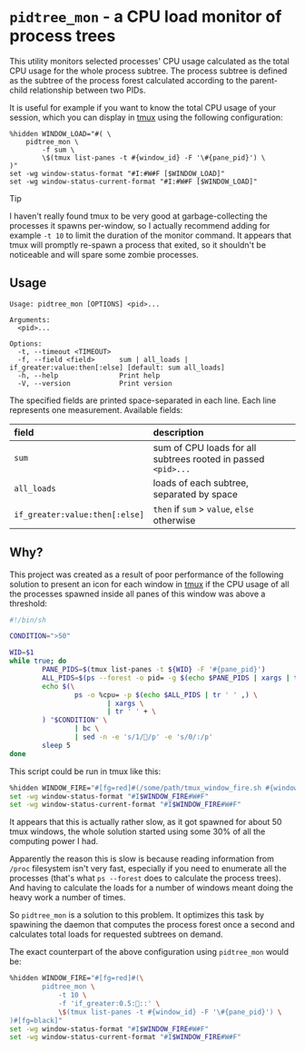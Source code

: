 # `pidtree_mon` - a CPU load monitor of process trees

This utility monitors selected processes' CPU usage calculated as the total CPU usage for the whole
process subtree. The process subtree is defined as the subtree of the process forest calculated
according to the parent-child relationship between two PIDs.

It is useful for example if you want to know the total CPU usage of your session, which you can
display in [tmux](https://github.com/tmux/tmux) using the following configuration:

```
%hidden WINDOW_LOAD="#( \
    pidtree_mon \
        -f sum \
        \$(tmux list-panes -t #{window_id} -F '\#{pane_pid}') \
)"
set -wg window-status-format "#I:#W#F [$WINDOW_LOAD]"
set -wg window-status-current-format "#I:#W#F [$WINDOW_LOAD]"
```

> [!TIP]
> I haven't really found tmux to be very good at garbage-collecting the processes it spawns
> per-window, so I actually recommend adding for example `-t 10` to limit the duration of the
> monitor command. It appears that tmux will promptly re-spawn a process that exited, so it
> shouldn't be noticeable and will spare some zombie processes.

## Usage

```help
Usage: pidtree_mon [OPTIONS] <pid>...

Arguments:
  <pid>...

Options:
  -t, --timeout <TIMEOUT>
  -f, --field <field>      sum | all_loads | if_greater:value:then[:else] [default: sum all_loads]
  -h, --help               Print help
  -V, --version            Print version
```

The specified fields are printed space-separated in each line. Each line represents one measurement.
Available fields:

| field                          | description                                                   |
| :----------------------------- | :------------------------------------------------------------ |
| `sum`                          | sum of CPU loads for all subtrees rooted in passed `<pid>...` |
| `all_loads`                    | loads of each subtree, separated by space                     |
| `if_greater:value:then[:else]` | `then` if `sum` > `value`, `else` otherwise                   |


## Why?

This project was created as a result of poor performance of the following solution to present an
icon for each window in [tmux](https://github.com/tmux/tmux) if the CPU usage of all the processes
spawned inside all panes of this window was above a threshold:

```sh
#!/bin/sh

CONDITION=">50"

WID=$1
while true; do
        PANE_PIDS=$(tmux list-panes -t ${WID} -F '#{pane_pid}')
        ALL_PIDS=$(ps --forest -o pid= -g $(echo $PANE_PIDS | xargs | tr ' ' ,))
        echo $(\
                ps -o %cpu= -p $(echo $ALL_PIDS | tr ' ' ,) \
                        | xargs \
                        | tr ' ' + \
        ) "$CONDITION" \
                | bc \
                | sed -n -e 's/1//p' -e 's/0/:/p'
        sleep 5
done
```

This script could be run in tmux like this:

```sh
%hidden WINDOW_FIRE="#[fg=red]#(/some/path/tmux_window_fire.sh #{window_id})#[fg=black]"
set -wg window-status-format "#I$WINDOW_FIRE#W#F"
set -wg window-status-current-format "#I$WINDOW_FIRE#W#F"
```

It appears that this is actually rather slow, as it got spawned for about 50 tmux windows, the whole
solution started using some 30% of all the computing power I had.

Apparently the reason this is slow is because reading information from `/proc` filesystem isn't very
fast, especially if you need to enumerate all the processes (that's what `ps --forest` does to
calculate the process trees). And having to calculate the loads for a number of windows meant doing
the heavy work a number of times.

So `pidtree_mon` is a solution to this problem. It optimizes this task by spawining the daemon that
computes the process forest once a second and calculates total loads for requested subtrees on
demand.

The exact counterpart of the above configuration using `pidtree_mon` would be:

```sh
%hidden WINDOW_FIRE="#[fg=red]#(\
        pidtree_mon \
            -t 10 \
            -f 'if_greater:0.5:::' \
            \$(tmux list-panes -t #{window_id} -F '\#{pane_pid}') \
)#[fg=black]"
set -wg window-status-format "#I$WINDOW_FIRE#W#F"
set -wg window-status-current-format "#I$WINDOW_FIRE#W#F"
```

